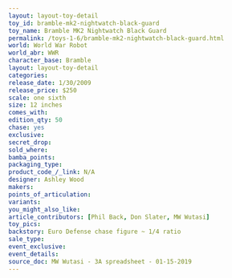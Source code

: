 ```yaml
---
layout: layout-toy-detail 
toy_id: bramble-mk2-nightwatch-black-guard
toy_name: Bramble MK2 Nightwatch Black Guard
permalink: /toys-1-6/bramble-mk2-nightwatch-black-guard.html
world: World War Robot
world_abr: WWR
character_base: Bramble
layout: layout-toy-detail
categories: 
release_date: 1/30/2009
release_price: $250 
scale: one sixth
size: 12 inches
comes_with: 
edition_qty: 50
chase: yes
exclusive: 
secret_drop: 
sold_where: 
bamba_points: 
packaging_type: 
product_code_/_link: N/A
designer: Ashley Wood
makers: 
points_of_articulation: 
variants: 
you_might_also_like: 
article_contributors: [Phil Back, Don Slater, MW Wutasi]
toy_pics: 
backstory: Euro Defense chase figure ~ 1/4 ratio
sale_type: 
event_exclusive: 
event_details: 
source_doc: MW Wutasi - 3A spreadsheet - 01-15-2019
---
```

